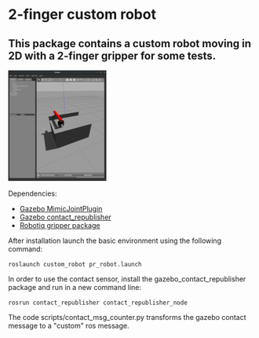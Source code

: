 # 2-finger custom robot

## This package contains a custom robot moving in 2D with a 2-finger gripper for some tests.

<img src="imgs/custom_robot.png" width="200"/>

Dependencies:

- [Gazebo MimicJointPlugin](https://github.com/roboticsgroup/roboticsgroup_upatras_gazebo_plugins)
- [Gazebo contact_republisher](https://github.com/wonwon0/gazebo_contact_republisher)
- [Robotiq gripper package](https://github.com/koikonomou/robotiq)

After installation launch the basic environment using the following command:
```
roslaunch custom_robot pr_robot.launch
```

In order to use the contact sensor, install the gazebo_contact_republisher package and run in a new command line:
```
rosrun contact_republisher contact_republisher_node
```

The code scripts/contact_msg_counter.py transforms the gazebo contact message to a "custom" ros message.
